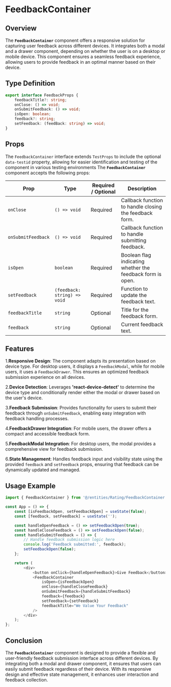 # FeedbackContainer

## Overview
The **`FeedbackContainer`** component offers a responsive solution for capturing user feedback across different devices. It integrates both a modal and a drawer component, depending on whether the user is on a desktop or mobile device. This component ensures a seamless feedback experience, allowing users to provide feedback in an optimal manner based on their device.

## Type Definition 
```typescript
export interface FeedbackProps {
    feedbackTitle?: string;
    onClose: () => void;
    onSubmitFeedback: () => void;
    isOpen: boolean;
    feedback?: string;
    setFeedback: (feedBack: string) => void;
}
```

## Props
The `FeedbackContainer` interface extends `TestProps` to include the optional `data-testid` property, allowing for easier identification and testing of the component in various testing environments
The **`FeedbackContainer`** component accepts the following props:

| Prop               | Type                               | Required / Optional | Description                                           |
|--------------------|------------------------------------|----------------------|-------------------------------------------------------|
| `onClose`          | `() => void`                       | Required             | Callback function to handle closing the feedback form.|
| `onSubmitFeedback` | `() => void`                       | Required             | Callback function to handle submitting feedback.      |
| `isOpen`           | `boolean`                          | Required             | Boolean flag indicating whether the feedback form is open. |
| `setFeedback`      | `(feedback: string) => void`       | Required             | Function to update the feedback text.               |
| `feedbackTitle`    | `string`                           | Optional             | Title for the feedback form.                         |
| `feedback`         | `string`                           | Optional             | Current feedback text.                              |


## Features
1.**Responsive Design**: The component adapts its presentation based on device type. For desktop users, it displays a `FeedbackModal`, while for mobile users, it uses a `FeedbackDrawer`. This ensures an optimized feedback submission experience on all devices.

2.**Device Detection**: Leverages **'react-device-detect'** to determine the device type and conditionally render either the modal or drawer based on the user's device.

3.**Feedback Submission**: Provides functionality for users to submit their feedback through `onSubmitFeedback`, enabling easy integration with feedback handling processes.

4.**FeedbackDrawer Integration**: For mobile users, the drawer offers a compact and accessible feedback form.

5.**FeedbackModal Integration**: For desktop users, the modal provides a comprehensive view for feedback submission.

6.**State Management**: Handles feedback input and visibility state using the provided `feedback` and `setFeedback` props, ensuring that feedback can be dynamically updated and managed.

## Usage Example
```typescript jsx
import { FeedbackContainer } from '@/entities/Rating/FeedbackContainer';

const App = () => {
    const [isFeedbackOpen, setFeedbackOpen] = useState(false);
    const [feedback, setFeedback] = useState('');

    const handleOpenFeedback = () => setFeedbackOpen(true);
    const handleCloseFeedback = () => setFeedbackOpen(false);
    const handleSubmitFeedback = () => {
        // Handle feedback submission logic here
        console.log('Feedback submitted:', feedback);
        setFeedbackOpen(false);
    };

    return (
        <div>
            <button onClick={handleOpenFeedback}>Give Feedback</button>
            <FeedbackContainer
                isOpen={isFeedbackOpen}
                onClose={handleCloseFeedback}
                onSubmitFeedback={handleSubmitFeedback}
                feedback={feedback}
                setFeedback={setFeedback}
                feedbackTitle="We Value Your Feedback"
            />
        </div>
    );
};
```
## Conclusion
The **`FeedbackContainer`** component is designed to provide a flexible and user-friendly feedback submission interface across different devices. By integrating both a modal and drawer component, it ensures that users can easily submit feedback regardless of their device. With its responsive design and effective state management, it enhances user interaction and feedback collection.
